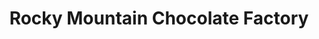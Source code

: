---
title: "Rocky Mountain Chocolate Factory"
url: /banff/rocky-mountain-chocolate-factory/
shop: Süßwaren
---